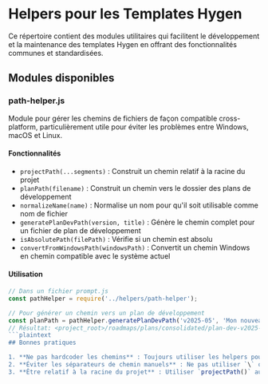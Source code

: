 # Helpers pour les Templates Hygen

Ce répertoire contient des modules utilitaires qui facilitent le développement et la maintenance des templates Hygen en offrant des fonctionnalités communes et standardisées.

## Modules disponibles

### path-helper.js

Module pour gérer les chemins de fichiers de façon compatible cross-platform, particulièrement utile pour éviter les problèmes entre Windows, macOS et Linux.

#### Fonctionnalités

- `projectPath(...segments)` : Construit un chemin relatif à la racine du projet
- `planPath(filename)` : Construit un chemin vers le dossier des plans de développement
- `normalizeName(name)` : Normalise un nom pour qu'il soit utilisable comme nom de fichier
- `generatePlanDevPath(version, title)` : Génère le chemin complet pour un fichier de plan de développement
- `isAbsolutePath(filePath)` : Vérifie si un chemin est absolu
- `convertFromWindowsPath(windowsPath)` : Convertit un chemin Windows en chemin compatible avec le système actuel

#### Utilisation

```javascript
// Dans un fichier prompt.js
const pathHelper = require('../helpers/path-helper');

// Pour générer un chemin vers un plan de développement
const planPath = pathHelper.generatePlanDevPath('v2025-05', 'Mon nouveau plan');
// Résultat: <project_root>/roadmaps/plans/consolidated/plan-dev-v2025-05-mon-nouveau-plan.md
```plaintext
## Bonnes pratiques

1. **Ne pas hardcoder les chemins** : Toujours utiliser les helpers pour construire des chemins
2. **Éviter les séparateurs de chemin manuels** : Ne pas utiliser `\` ou `/` directement, préférer `path.join()`
3. **Être relatif à la racine du projet** : Utiliser `projectPath()` au lieu de chemins absolus
